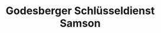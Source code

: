 ---
title: "Godesberger Schlüsseldienst Samson"
url: /bonn/godesberger-schluesseldienst-samson/
shop: Schlüsseldienst
---